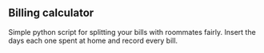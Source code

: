 ## Billing calculator

Simple python script for splitting your bills with roommates fairly.
Insert the days each one spent at home and record every bill.
